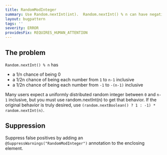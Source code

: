 ```yaml
---
title: RandomModInteger
summary: Use Random.nextInt(int).  Random.nextInt() % n can have negative results
layout: bugpattern
tags: ''
severity: ERROR
providesFix: REQUIRES_HUMAN_ATTENTION
---
```


<!--
*** AUTO-GENERATED, DO NOT MODIFY ***
To make changes, edit the @BugPattern annotation or the explanation in docs/bugpattern.
-->

## The problem
`Random.nextInt() % n` has 

* a 1/n chance of being 0
* a 1/2n chance of being each number from `1` to `n-1` inclusive
* a 1/2n chance of being each number from `-1` to `-(n-1)` inclusive

Many users expect a uniformly distributed random integer between `0` and `n-1` inclusive, but you must use random.nextInt(n) to get that behavior.  If the original behavior is truly desired, use `(random.nextBoolean() ? 1 : -1) * random.nextInt(n)`.

## Suppression
Suppress false positives by adding an `@SuppressWarnings("RandomModInteger")` annotation to the enclosing element.
